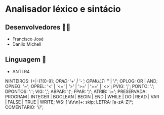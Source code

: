 # Analisador léxico e sintácio

## Desenvolvedores 🧑‍💻

- Francisco José
- Danilo Michell

## Linguagem 📘

- ANTLR4


NINTEIROS: (+|-)?[0-9]*;
OPAD:  '+' | '-';
OPMULT:  '*' | '/';
OPLOG: OR | AND;
OPNEG: '~';
OPREL: '<' | '<=' | '>' | '>=' | '==' | '<>';
PVIG: ';';
PONTO: '.';
DPONTOS: ':';
VIG: ',';
ABPAR: '(';
FPAR: ')';
ATRIB: ':=';
PRESERVADA: PROGRAM | INTEGER | BOOLEAN |
BEGIN | END | WHILE | DO | READ | VAR | FALSE | TRUE | WRITE;
WS: [ \t\r\n]+: skip;
LETRA: [a-zA-Z]*;
COMENTARIO: '//';
